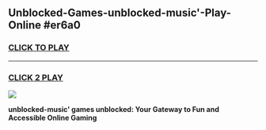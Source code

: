 
## Unblocked-Games-unblocked-music'-Play-Online #er6a0
<h3>
<a href="https://news.freeplayer.one?title=unblocked-music'&ref=3">CLICK TO PLAY</a></h3>
<hr>

<h3>
<a href="https://news.freeplayer.one?title=unblocked-music'&ref=3">CLICK 2 PLAY</a>
  
</h3>

<a href="https://news.freeplayer.one?title=unblocked-music'&ref=3"><img src="https://clearcache.store/games.png"></a>


**unblocked-music' games unblocked: Your Gateway to Fun and Accessible Online Gaming**
